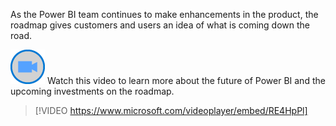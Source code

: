 As the Power BI team continues to make enhancements in the product, the roadmap gives customers and users an idea of what is coming down the road.

![Icon indicating play video](../media/video-icon.png)  Watch this video to learn more about the future of Power BI and the upcoming investments on the roadmap.

>[!VIDEO https://www.microsoft.com/videoplayer/embed/RE4HpPl]

